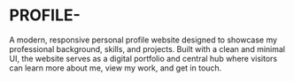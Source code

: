 # PROFILE-
A modern, responsive personal profile website designed to showcase my professional background, skills, and projects. Built with a clean and minimal UI, the website serves as a digital portfolio and central hub where visitors can learn more about me, view my work, and get in touch. 
